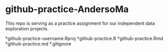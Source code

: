 # github-practice-AndersoMa

This repo is serving as a practice assignment for our independent data exploration projects.

*github-practice-username.Rproj
*github-practice.R
*github-practice.Rmd
*github-practice.md
*.gitignore
